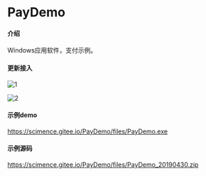 ﻿# PayDemo



#### 介绍


Windows应用软件，支付示例。



#### 更新接入



![1](https://scimence.gitee.io/PayDemo/files/pic/输出依赖dll.png)


![2](https://scimence.gitee.io/PayDemo/files/pic/支付接入.png)

#### 示例demo
https://scimence.gitee.io/PayDemo/files/PayDemo.exe


#### 示例源码
https://scimence.gitee.io/PayDemo/files/PayDemo_20190430.zip

